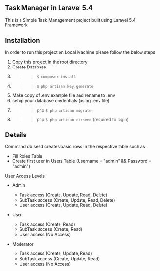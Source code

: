 ## Task Manager in Laravel 5.4

This is a Simple Task Management project built using Laravel 5.4 Framework

## Installation

In order to run this project on Local Machine please follow the below steps

1. Copy this project in the root directory
2. Create Database
3. >> `$ composer install`
4. >> `$ php artisan key:generate`
5. Make copy of .env.example file and rename to .env
6. setup your database credentials (using .env file)
7. >> php `$ php artisan migrate`
8. >> php `$ php artisan db:seed` (required to login)

## Details

Command db:seed creates basic rows in the respective table such as

- Fill Roles Table
- Create first user in Users Table (Username = "admin" && Password = "admin")

User Access Levels

- Admin
	- Task access (Create, Update, Read, Delete)
	- SubTask access (Create, Update, Read, Delete)
	- User access (Create, Update, Read, Delete)

- User
	- Task access (Create, Read)
	- SubTask access (Create, Read)
	- User access (No Access)

- Moderator
	- Task access (Create, Update, Read)
	- SubTask access (Create, Update, Read)
	- User access (No Access)
